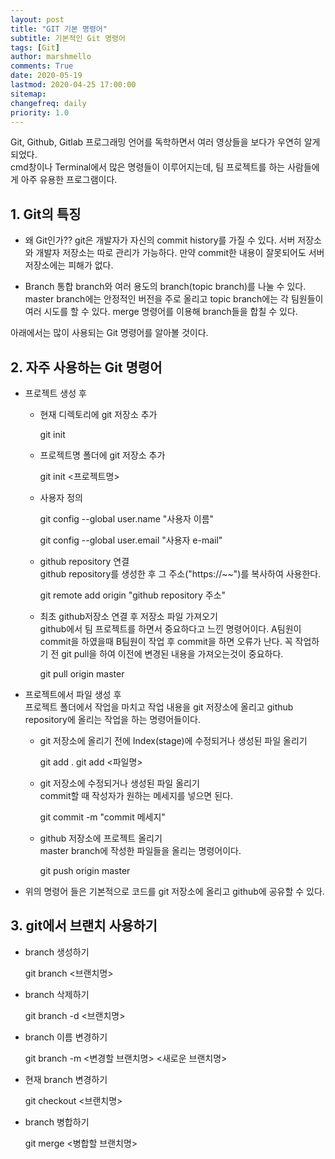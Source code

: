```yaml
---
layout: post
title: "GIT 기본 명령어"
subtitle: 기본적인 Git 명령어
tags: [Git]
author: marshmello
comments: True
date: 2020-05-19
lastmod: 2020-04-25 17:00:00
sitemap:
changefreq: daily
priority: 1.0
---
```


Git, Github, Gitlab 프로그래밍 언어를 독학하면서 여러 영상들을 보다가 우연히 알게 되었다.  
cmd창이나 Terminal에서 많은 명령들이 이루어지는데, 팀 프로젝트를 하는 사람들에게 아주 유용한 프로그램이다.

## 1. Git의 특징

- 왜 Git인가??
  git은 개발자가 자신의 commit history를 가질 수 있다.
  서버 저장소와 개발자 저장소는 따로 관리가 가능하다.
  만약 commit한 내용이 잘못되어도 서버 저장소에는 피해가 없다.

- Branch
  통합 branch와 여러 용도의 branch(topic branch)를 나눌 수 있다.
  master branch에는 안정적인 버전을 주로 올리고 topic branch에는 각 팀원들이 여러 시도를 할 수 있다.
  merge 명령어를 이용해 branch들을 합칠 수 있다.

아래에서는 많이 사용되는 Git 명령어를 알아볼 것이다.

## 2. 자주 사용하는 Git 명령어

- 프로젝트 생성 후

  - 현재 디렉토리에 git 저장소 추가

    <p class='bold'>
    git init
    </p>

  - 프로젝트명 폴더에 git 저장소 추가

    <p class='bold'>
    git init <프로젝트명>
    </p>

  - 사용자 정의

    <p class='bold'>
    git config --global user.name "사용자 이름"
    </p>
    <p class='bold'>
    git config --global user.email "사용자 e-mail"
    </p>

  - github repository 연결  
    github repository를 생성한 후 그 주소("https://~~")를 복사하여 사용한다.

    <p class='bold'>
    git remote add origin "github repository 주소"
    </p>

  - 최초 github저장소 연결 후 저장소 파일 가져오기  
    github에서 팀 프로젝트를 하면서 중요하다고 느낀 명령어이다.
    A팀원이 commit을 하였을때 B팀원이 작업 후 commit을 하면 오류가 난다.
    꼭 작업하기 전 git pull을 하여 이전에 변경된 내용을 가져오는것이 중요하다.

    <p class='bold'>
    git pull origin master
    </p>

- 프로젝트에서 파일 생성 후  
  프로젝트 폴더에서 작업을 마치고 작업 내용을 git 저장소에 올리고 github repository에 올리는 작업을 하는 명령어들이다.

  - git 저장소에 올리기 전에 Index(stage)에 수정되거나 생성된 파일 올리기

    <p class='bold'>
    git add .
    git add <파일명>
    </p>

  - git 저장소에 수정되거나 생성된 파일 올리기  
    commit할 때 작성자가 원하는 메세지를 넣으면 된다.

    <p class='bold'>
    git commit -m "commit 메세지"
    </p>

  - github 저장소에 프로젝트 올리기  
    master branch에 작성한 파일들을 올리는 명령어이다.

    <p class='bold'>
    git push origin master
    </p>

- 위의 명령어 들은 기본적으로 코드를 git 저장소에 올리고 github에 공유할 수 있다.

## 3. git에서 브랜치 사용하기

- branch 생성하기

  <p class='bold'>
  git branch <브랜치명>
  </p>

- branch 삭제하기

  <p class='bold'>
  git branch -d <브랜치명>
  </p>

- branch 이름 변경하기

  <p class='bold'>
  git branch -m <변경할 브랜치명> <새로운 브랜치명>
  </p>

- 현재 branch 변경하기

  <p class='bold'>
  git checkout <브랜치명>
  </p>

- branch 병합하기

  <p class='bold'>
  git merge <병합할 브랜치명>
  </p>
